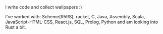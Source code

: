 I write code and collect wallpapers :)

I've worked with: Scheme(R5RS), racket, C, Java, Assembly, Scala, JavaScript-HTML-CSS, React.js, SQL, Prolog, Python and am looking into Rust a bit.

